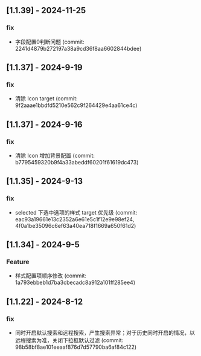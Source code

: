 ## [1.1.39] - 2024-11-25

### fix

- 字段配置0判断问题 (commit: 2241d4879b272197a38a9cd36f8aa6602844bdee)


## [1.1.37] - 2024-9-19

### fix

- 清除 Icon target (commit: 9f2aaae1bbdfd5210e562c9f264429e4aa61ce4c)

## [1.1.37] - 2024-9-16

### fix

- 清除 Icon 增加背景配置 (commit: b7795459320b9f4a33abeddf60201f61619dc473)

## [1.1.35] - 2024-9-13

### fix

- selected 下选中选项的样式 target 优先级 (commit: eac93a19661e13c2352a6e61e5c1f12e9e98ef24, 4f0a1be35096c6ef63a40ea718f1669a650f61d2)

## [1.1.34] - 2024-9-5

### Feature

- 样式配置项顺序修改 (commit: 1a793ebbeb1d7ba3cbecadc8a912a101ff285ee4)

## [1.1.22] - 2024-8-12

### fix

- 同时开启默认搜索和远程搜索，产生搜索异常；对于历史同时开启的情况，以远程搜索为准，关闭下拉框默认过滤 (commit: 98b58bf8ae101eeaaf876d7d57790ba6af84c122)
